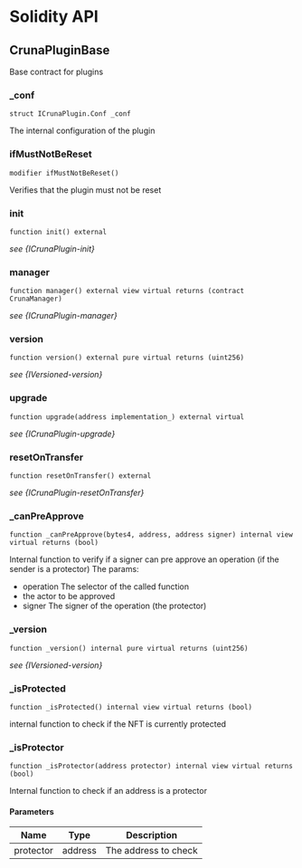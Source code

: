 # Solidity API

## CrunaPluginBase

Base contract for plugins

### _conf

```solidity
struct ICrunaPlugin.Conf _conf
```

The internal configuration of the plugin

### ifMustNotBeReset

```solidity
modifier ifMustNotBeReset()
```

Verifies that the plugin must not be reset

### init

```solidity
function init() external
```

_see {ICrunaPlugin-init}_

### manager

```solidity
function manager() external view virtual returns (contract CrunaManager)
```

_see {ICrunaPlugin-manager}_

### version

```solidity
function version() external pure virtual returns (uint256)
```

_see {IVersioned-version}_

### upgrade

```solidity
function upgrade(address implementation_) external virtual
```

_see {ICrunaPlugin-upgrade}_

### resetOnTransfer

```solidity
function resetOnTransfer() external
```

_see {ICrunaPlugin-resetOnTransfer}_

### _canPreApprove

```solidity
function _canPreApprove(bytes4, address, address signer) internal view virtual returns (bool)
```

Internal function to verify if a signer can pre approve an operation (if the sender is a protector)
The params:
- operation The selector of the called function
- the actor to be approved
- signer The signer of the operation (the protector)

### _version

```solidity
function _version() internal pure virtual returns (uint256)
```

_see {IVersioned-version}_

### _isProtected

```solidity
function _isProtected() internal view virtual returns (bool)
```

internal function to check if the NFT is currently protected

### _isProtector

```solidity
function _isProtector(address protector) internal view virtual returns (bool)
```

Internal function to check if an address is a protector

#### Parameters

| Name | Type | Description |
| ---- | ---- | ----------- |
| protector | address | The address to check |

